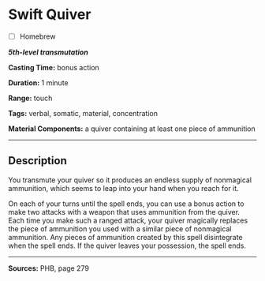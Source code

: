# Swift Quiver

- [ ] Homebrew

***5th-level transmutation***

**Casting Time:** bonus action

**Duration:** 1 minute

**Range:** touch

**Tags:** verbal, somatic, material, concentration

**Material Components:** a quiver containing at least one piece of ammunition

---

## Description
You transmute your quiver so it produces an endless supply of nonmagical ammunition, which seems to leap into your hand when you reach for it.

On each of your turns until the spell ends, you can use a bonus action to make two attacks with a weapon that uses ammunition from the quiver.
Each time you make such a ranged attack, your quiver magically replaces the piece of ammunition you used with a similar piece of nonmagical ammunition.
Any pieces of ammunition created by this spell disintegrate when the spell ends.
If the quiver leaves your possession, the spell ends.

---

**Sources:** PHB, page 279

